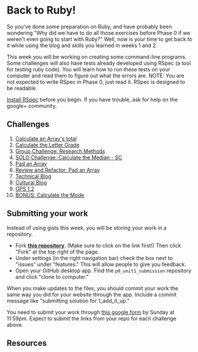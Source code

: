 # Back to Ruby!

So you've done some preparation on Ruby, and have probably been wondering "Why did we have to do all those exercises before Phase 0 if we weren't even going to start with Ruby?" Well, now is your time to get back to it while using the blog and skills you learned in weeks 1 and 2. 

This week you will be working on creating some command-line programs. Some challenges will also have tests already developed using RSpec (a tool for testing ruby code). You will learn how to run these tests on your computer and read them to figure out what the errors are. NOTE: You are not expected to write RSpec in Phase 0, just read it. RSpec is designed to be readable. 

[Install RSpec](http://code.tutsplus.com/tutorials/ruby-for-newbies-testing-with-rspec--net-21297) before you begin. If you have trouble, ask for help on the google+ community.


## Challenges
1. [Calculate an Array's total](1_add_it_up.md)
2. [Calculate the Letter Grade](2_calculate_letter_grade.md)
3. [Group Challenge: Research Methods](group_challenge_research_methods.md)
4. [SOLO Challenge: Calculate the Median - SC](4_calculate_median_solo_challenge.md)
5. [Pad an Array](5_pad_array.md)
6. [Review and Refactor: Pad an Array](6_rr_pad_array.md)
7. [Technical Blog](7_technical_blog.md)
8. [Cultural Blog](8_cultural_blog.md)
9. [GPS 1.2](9_gps1.2.md)
9. [BONUS: Calculate the Mode](10_BONUS_mode.md)


## Submitting your work
Instead of using gists this week, you will be storing your work in a repository. 
- Fork [**this repository**](https://github.com/Devbootcamp/p0_unit1_submission). (Make sure to click on the link first!) Then click "Fork" at the top right of the page. 
- Under settings (in the right navigation bar) check the box next to "issues" under "features." This will allow people
  to give you feedback.
- Open your GitHub desktop app. Find the `p0_unit1_submission` repository and click "clone to computer." 

When you make updates to the files, you should commit your work the same way you did for your website through the app. Include a commit message like "submitting solution for 1_add_it_up."

You need to submit your work through [this google form]() by Sunday at 11:59pm. Expect to submit the links from your repo for each challenge above. 


## Resources

